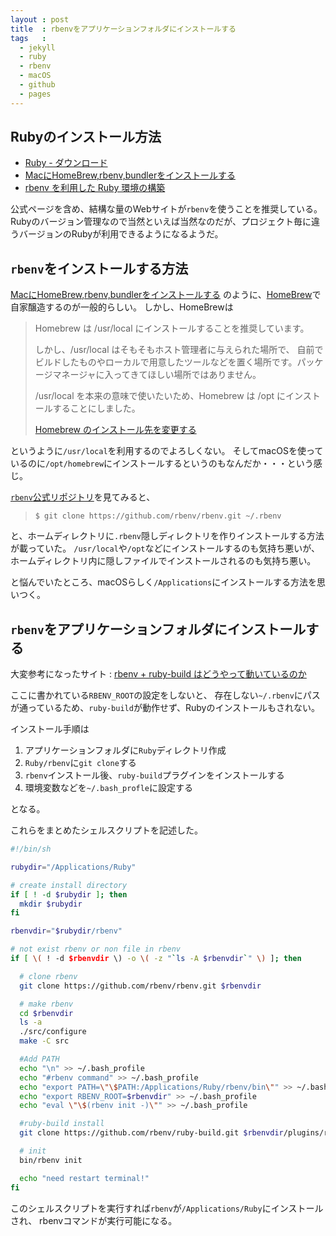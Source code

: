 ```yaml
---
layout : post
title  : rbenvをアプリケーションフォルダにインストールする
tags   :
  - jekyll
  - ruby
  - rbenv
  - macOS
  - github
  - pages
---
```


## Rubyのインストール方法

* [Ruby - ダウンロード](https://www.ruby-lang.org/ja/downloads/)
* [MacにHomeBrew,rbenv,bundlerをインストールする](http://qiita.com/shinkuFencer/items/3679cfd966f6a61ccd1b)
* [rbenv を利用した Ruby 環境の構築](http://dev.classmethod.jp/server-side/language/build-ruby-environment-by-rbenv/)

公式ページを含め、結構な量のWebサイトが`rbenv`を使うことを推奨している。
Rubyのバージョン管理なので当然といえば当然なのだが、プロジェクト毎に違うバージョンのRubyが利用できるようになるようだ。

## `rbenv`をインストールする方法

[MacにHomeBrew,rbenv,bundlerをインストールする](http://qiita.com/shinkuFencer/items/3679cfd966f6a61ccd1b)
のように、[HomeBrew](http://brew.sh/index_ja.html)で自家醸造するのが一般的らしい。
しかし、HomeBrewは

> Homebrew は /usr/local にインストールすることを推奨しています。
>
> しかし、/usr/local はそもそもホスト管理者に与えられた場所で、
> 自前でビルドしたものやローカルで用意したツールなどを置く場所です。パッケージマネージャに入ってきてほしい場所ではありません。
>
> /usr/local を本来の意味で使いたいため、Homebrew は /opt にインストールすることにしました。
> 
> [Homebrew のインストール先を変更する](http://qiita.com/usamik26/items/601f5612bd3f8a21cc41)

というように`/usr/local`を利用するのでよろしくない。
そしてmacOSを使っているのに`/opt/homebrew`にインストールするというのもなんだか・・・という感じ。

[`rbenv`公式リポジトリ](https://github.com/rbenv/rbenv)を見てみると、

> ```
> $ git clone https://github.com/rbenv/rbenv.git ~/.rbenv
> ```

と、ホームディレクトリに`.rbenv`隠しディレクトリを作りインストールする方法が載っていた。
`/usr/local`や`/opt`などにインストールするのも気持ち悪いが、ホームディレクトリ内に隠しファイルでインストールされるのも気持ち悪い。

と悩んでいたところ、macOSらしく`/Applications`にインストールする方法を思いつく。

## `rbenv`をアプリケーションフォルダにインストールする

大変参考になったサイト
: [rbenv + ruby-build はどうやって動いているのか](http://takatoshiono.hatenablog.com/entry/2015/01/09/012040)

ここに書かれている`RBENV_ROOT`の設定をしないと、
存在しない`~/.rbenv`にパスが通っているため、`ruby-build`が動作せず、Rubyのインストールもされない。

インストール手順は

1. アプリケーションフォルダに`Ruby`ディレクトリ作成
1. `Ruby/rbenv`に`git clone`する
1. `rbenv`インストール後、`ruby-build`プラグインをインストールする
1. 環境変数などを`~/.bash_profle`に設定する

となる。

これらをまとめたシェルスクリプトを記述した。

```sh
#!/bin/sh

rubydir="/Applications/Ruby"

# create install directory
if [ ! -d $rubydir ]; then
  mkdir $rubydir
fi

rbenvdir="$rubydir/rbenv"

# not exist rbenv or non file in rbenv
if [ \( ! -d $rbenvdir \) -o \( -z "`ls -A $rbenvdir`" \) ]; then

  # clone rbenv
  git clone https://github.com/rbenv/rbenv.git $rbenvdir

  # make rbenv
  cd $rbenvdir
  ls -a
  ./src/configure
  make -C src

  #Add PATH
  echo "\n" >> ~/.bash_profile
  echo "#rbenv command" >> ~/.bash_profile
  echo "export PATH=\"\$PATH:/Applications/Ruby/rbenv/bin\"" >> ~/.bash_profile
  echo "export RBENV_ROOT=$rbenvdir" >> ~/.bash_profile
  echo "eval \"\$(rbenv init -)\"" >> ~/.bash_profile

  #ruby-build install
  git clone https://github.com/rbenv/ruby-build.git $rbenvdir/plugins/ruby-build

  # init
  bin/rbenv init

  echo "need restart terminal!"
fi
```

このシェルスクリプトを実行すれば`rbenv`が`/Applications/Ruby`にインストールされ、
rbenvコマンドが実行可能になる。
